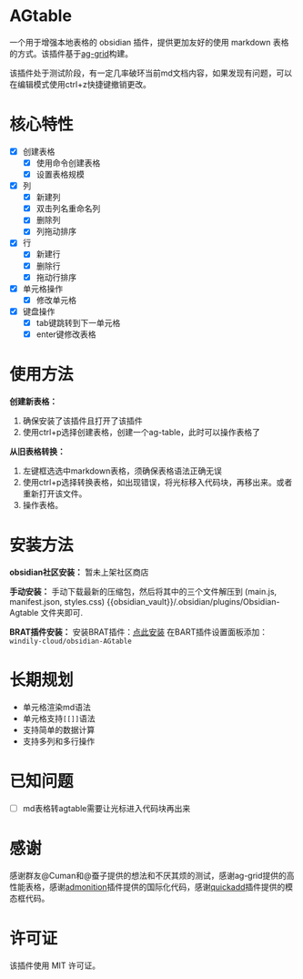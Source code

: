 # AGtable

一个用于增强本地表格的 obsidian 插件，提供更加友好的使用 markdown 表格的方式。该插件基于[ag-grid](https://github.com/ag-grid/ag-grid)构建。

该插件处于测试阶段，有一定几率破环当前md文档内容，如果发现有问题，可以在编辑模式使用ctrl+z快捷键撤销更改。

# 核心特性

- [x] 创建表格
  - [x] 使用命令创建表格
  - [x] 设置表格规模
- [x] 列
  - [x] 新建列
  - [x] 双击列名重命名列
  - [x] 删除列
  - [x] 列拖动排序
- [x] 行
  - [x] 新建行
  - [x] 删除行
  - [x] 拖动行排序
- [x] 单元格操作
  - [x] 修改单元格
- [x] 键盘操作
  - [x] tab键跳转到下一单元格
  - [x] enter键修改表格

# 使用方法

**创建新表格：**
1. 确保安装了该插件且打开了该插件
2. 使用ctrl+p选择创建表格，创建一个ag-table，此时可以操作表格了

**从旧表格转换：**
1. 左键框选选中markdown表格，须确保表格语法正确无误
2. 使用ctrl+p选择转换表格，如出现错误，将光标移入代码块，再移出来。或者重新打开该文件。
3. 操作表格。

# 安装方法

**obsidian社区安装：**
暂未上架社区商店

**手动安装：**
手动下载最新的压缩包，然后将其中的三个文件解压到 (main.js, manifest.json, styles.css) {{obsidian_vault}}/.obsidian/plugins/Obsidian-Agtable 文件夹即可.

**BRAT插件安装：**
安装BRAT插件：[点此安装](https://github.com/TfTHacker/obsidian42-brat)
在BART插件设置面板添加：`windily-cloud/obsidian-AGtable`

# 长期规划

- 单元格渲染md语法
- 单元格支持`[[]]`语法
- 支持简单的数据计算
- 支持多列和多行操作

# 已知问题

- [ ] md表格转agtable需要让光标进入代码块再出来

# 感谢
感谢群友@Cuman和@蚕子提供的想法和不厌其烦的测试，感谢ag-grid提供的高性能表格，感谢[admonition](https://github.com/valentine195/obsidian-admonition)插件提供的国际化代码，感谢[quickadd](https://github.com/chhoumann/quickadd)插件提供的模态框代码。

# 许可证

该插件使用 MIT 许可证。
